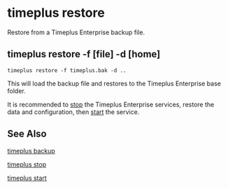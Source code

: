 # timeplus restore
Restore from a Timeplus Enterprise backup file.

## timeplus restore -f [file] -d [home]
```
timeplus restore -f timeplus.bak -d ..
```
This will load the backup file and restores to the Timeplus Enterprise base folder.

It is recommended to [stop](/cli-stop) the Timeplus Enterprise services, restore the data and configuration, then [start](/cli-start) the service.

## See Also
[timeplus backup](/cli-backup)

[timeplus stop](/cli-stop)

[timeplus start](/cli-start)
